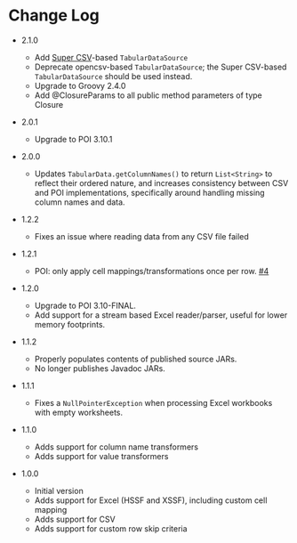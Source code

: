 # Change Log

*   2.1.0
    *   Add [Super CSV](http://super-csv.github.io/super-csv/)-based `TabularDataSource`
    *   Deprecate opencsv-based `TabularDataSource`; the Super CSV-based `TabularDataSource` should be used instead.
    *   Upgrade to Groovy 2.4.0
    *   Add @ClosureParams to all public method parameters of type Closure

*   2.0.1
    *   Upgrade to POI 3.10.1

*   2.0.0
    *   Updates `TabularData.getColumnNames()` to return `List<String>` to reflect their ordered nature, and increases consistency between CSV and POI implementations, specifically around handling missing column names and data.

*   1.2.2
    *   Fixes an issue where reading data from any CSV file failed 
    
*   1.2.1
    *   POI: only apply cell mappings/transformations once per row. [#4](https://github.com/commercehub-oss/griddle/issues/4)

*   1.2.0
    *   Upgrade to POI 3.10-FINAL.
    *   Add support for a stream based Excel reader/parser, useful for lower memory footprints.

*   1.1.2
    *   Properly populates contents of published source JARs.
    *   No longer publishes Javadoc JARs.

*   1.1.1
    *   Fixes a `NullPointerException` when processing Excel workbooks with empty worksheets.

*   1.1.0
    *   Adds support for column name transformers
    *   Adds support for value transformers

*   1.0.0
    *   Initial version
    *   Adds support for Excel (HSSF and XSSF), including custom cell mapping
    *   Adds support for CSV
    *   Adds support for custom row skip criteria
